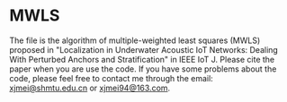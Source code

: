 # MWLS
The file is the algorithm of multiple-weighted least squares (MWLS) proposed in "Localization in Underwater Acoustic IoT Networks: Dealing With Perturbed Anchors and Stratification" in IEEE IoT J. 
Please cite the paper when you are use the code.
If you have some problems about the code, please feel free to contact me through the email: xjmei@shmtu.edu.cn or xjmei94@163.com.
